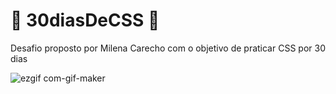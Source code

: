 <h1>🚀 30diasDeCSS 🚀 </h1>


Desafio proposto por Milena Carecho com o objetivo de praticar CSS por 30 dias

![ezgif com-gif-maker](https://user-images.githubusercontent.com/92547909/138710250-736eb2c2-da5d-41b6-a4f1-f4b8bb3c7e00.gif)

